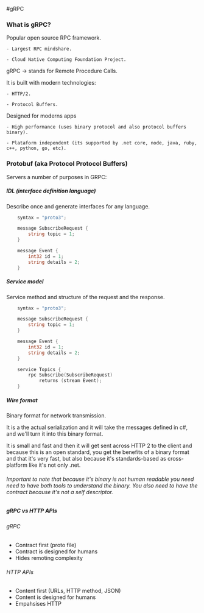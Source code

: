 #gRPC

### What is gRPC?
Popular open source RPC framework.
    
    - Largest RPC mindshare.
    
    - Cloud Native Computing Foundation Project.

gRPC -> stands for Remote Procedure Calls.

It is built with modern technologies:

    - HTTP/2.

    - Protocol Buffers.

Designed for moderns apps
    
    - High performance (uses binary protocol and also protocol buffers binary).

    - Plataform independent (its supported by .net core, node, java, ruby, c++, python, go, etc).

### Protobuf (aka Protocol Protocol Buffers)
Servers a number of purposes in GRPC:

##### IDL (interface definition language)
Describe once and generate interfaces for any language.
```go
    syntax = "proto3";

    message SubscribeRequest {
        string topic = 1;
    }

    message Event {
        int32 id = 1;
        string details = 2;
    }

```

##### Service model
Service method and structure of the request and the response.
```go
    syntax = "proto3";

    message SubscribeRequest {
        string topic = 1;
    }

    message Event {
        int32 id = 1;
        string details = 2;
    }

    service Topics {
        rpc Subscribe(SubscribeRequest)
            returns (stream Event);
    }

```


##### Wire format
Binary format for network transmission.

It is a the actual serialization and it will take the messages defined in c#, and we'll turn it into this binary format.

It is small and fast and then it will get sent across HTTP 2 to the client and because this is an open standard, you get the benefits of a binary format and that it's very fast, but also because it's standards-based as cross-platform like it's not only .net.

###### Important to note that because it's binary is not human readable you need need to have both tools to understand the binary. You also need to have the contract because it's not a self descriptor.

##### gRPC vs HTTP APIs

###### gRPC
   - Contract first (proto file)
   - Contract is designed for humans
   - Hides remoting complexity
   
###### HTTP APIs
   - Content first (URLs, HTTP method, JSON)
   - Content is designed for humans
   - Empahsises HTTP

